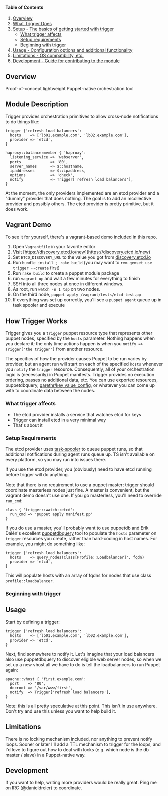 #### Table of Contents

1. [Overview](#overview)
2. [What Trigger Does](#module-description)
3. [Setup - The basics of getting started with trigger](#setup)
    * [What trigger affects](#what-trigger-affects)
    * [Setup requirements](#setup-requirements)
    * [Beginning with trigger](#beginning-with-trigger)
4. [Usage - Configuration options and additional functionality](#usage)
5. [Limitations - OS compatibility, etc.](#limitations)
6. [Development - Guide for contributing to the module](#development)

## Overview

Proof-of-concept lightweight Puppet-native orchestration tool

## Module Description

Trigger provides orchestration primitives to allow cross-node notifications
to do things like:

```puppet
trigger {'refresh load balancers':
  hosts    => ['lb01.example.com', 'lb02.example.com'],
  provider => 'etcd',
}

haproxy::balancermember { 'haproxy':
  listening_service => 'webserver',
  ports             => '80',
  server_names      => $::hostname,
  ipaddresses       => $::ipaddress,
  options           => 'check',
  notify            => Trigger['refresh load balancers'],
}
```

At the moment, the only providers implemented are an etcd provider and a
"dummy" provider that does nothing. The goal is to add an mcollective
provider and possibly others. The etcd provider is pretty primitive, but
it does work.

## Vagrant Demo
To see it for yourself, there's a vagrant-based demo included in this repo.

1. Open `Vagrantfile` in your favorite editor
2. Visit [https://discovery.etcd.io/new](https://discovery.etcd.io/new)
3. Set `ETCD_DISCOVERY_URL` to the value you got from [discovery.etcd.io](https://discovery.etcd.io/new)
4. Run `bundle install ; rake build` (you may want to `rvm gemset use trigger --create` first)
5. Run `rake build` to create a puppet module package
6. run `vagrant up` and wait a few minutes for everything to finish
7. SSH into all three nodes at once in different windows.
8. As root, run `watch -n 1 tsp` on two nodes.
8. On the third node, `puppet apply /vagrant/tests/etcd-test.pp`
9. If everything was set up correctly, you'll see a `puppet agent` queue up in task spooler and execute

## How Trigger Works

Trigger gives you a `trigger` puppet resource type that represents other puppet
nodes, specified by the `hosts` parameter. Nothing happens when you declare it;
the only time actions happen is when you `notify => Trigger['the trigger']`
from another resource.

The specifics of how the provider causes Puppet to be run varies by provider,
but an agent run will start on each of the specified `hosts` whenever you
`notify` the `trigger` resource. Consequently, all of your orchestration logic
is (necessarily) in Puppet manifests. Trigger provides no execution ordering,
passes no additional data, etc. You can use exported resources, puppetdbquery,
[garethr/key_value_config](https://forge.puppetlabs.com/garethr/key_value_config),
or whatever you can come up with to coordinate data between the nodes.

### What trigger affects

* The etcd provider installs a service that watches etcd for keys
* Trigger can install etcd in a very minimal way
* That's about it

### Setup Requirements

The etcd provider uses [task-spooler](http://vicerveza.homeunix.net/~viric/soft/ts/)
to queue puppet runs, so that additional notifications during agent runs queue up.
TS isn't available on every platform, so you may run into issues there.

If you use the etcd provider, you (obviously) need to have etcd running before
trigger will do anything.

Note that there is no requirement to use a puppet master; trigger should
coordinate masterless nodes just fine. A master is convenient, but the vagrant
demo doesn't use one. If you go masterless, you'll need to override `run_cmd`:
```puppet
class { 'trigger::watch::etcd':
  run_cmd => 'puppet apply manifest.pp'
}
```

If you do use a master, you'll probably want to use puppetdb and Erik Dalén's
excellent [puppetdbquery](https://github.com/dalen/puppet-puppetdbquery) tool
to populate the `hosts` parameter on `trigger` resources you create, rather
than hard-coding in host names. For example, you might do something like:

```puppet
trigger {'refresh load balancers':
  hosts    => query_nodes(Class[Profile::Loadbalancer]', fqdn)
  provider => 'etcd',
}
```

This will populate hosts with an array of fqdns for nodes that use class
`profile::loadbalancer`.

### Beginning with trigger

## Usage

Start by defining a trigger:
```puppet
trigger {'refresh load balancers':
  hosts    => ['lb01.example.com', 'lb02.example.com'],
  provider => 'etcd',
}
```

Next, find somewhere to notify it. Let's imagine that your load balancers
also use puppetdbquery to discover eligible web server nodes, so when we set
up a new vhost all we have to do is tell the loadbalancers to run Puppet again:
```puppet
apache::vhost { 'first.example.com':
  port    => '80',
  docroot => '/var/www/first',
  notify  => Trigger['refresh load balancers'],
}
```

Note: this is all pretty speculative at this point. This isn't in use anywhere.
Don't try and use this unless you want to help build it.

## Limitations

There is no locking mechanism included, nor anything to prevent notify loops.
Sooner or later I'll add a TTL mechanism to trigger for the loops, and I'd love
to figure out how to deal with locks (e.g. which node is the db master / slave)
in a Puppet-native way.

## Development

If you want to help, writing more providers would be really great. Ping me
on IRC (@danieldreier) to coordinate.

